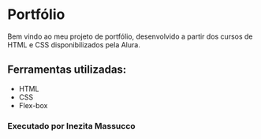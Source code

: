# Portfólio

Bem vindo ao meu projeto de portfólio, desenvolvido a partir dos cursos de HTML e CSS disponibilizados pela Alura.

## Ferramentas utilizadas:
* HTML
* CSS
* Flex-box

### Executado por Inezita Massucco